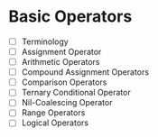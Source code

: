 # Basic Operators

- [ ] Terminology
- [ ] Assignment Operator
- [ ] Arithmetic Operators
- [ ] Compound Assignment Operators
- [ ] Comparison Operators
- [ ] Ternary Conditional Operator
- [ ] Nil-Coalescing Operator
- [ ] Range Operators
- [ ] Logical Operators
